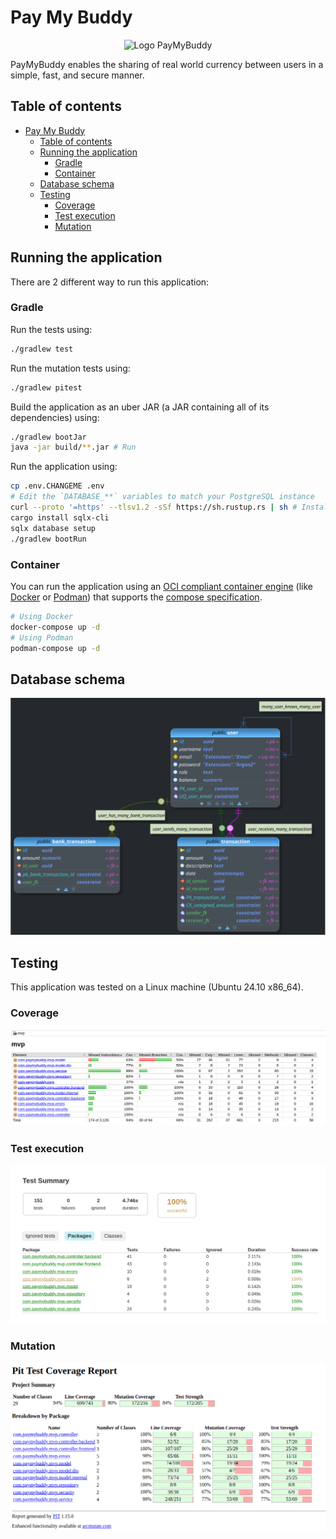# Pay My Buddy

<div align="center">
    <img src="./assets/logo.svg" alt="Logo PayMyBuddy" width="10%">
</div>

PayMyBuddy enables the sharing of real world currency between users in a simple, fast, and secure manner.

## Table of contents

- [Pay My Buddy](#pay-my-buddy)
  - [Table of contents](#table-of-contents)
  - [Running the application](#running-the-application)
    - [Gradle](#gradle)
    - [Container](#container)
  - [Database schema](#database-schema)
  - [Testing](#testing)
    - [Coverage](#coverage)
    - [Test execution](#test-execution)
    - [Mutation](#mutation)

## Running the application

There are 2 different way to run this application:

### Gradle

Run the tests using:

```sh
./gradlew test
```

Run the mutation tests using:

```sh
./gradlew pitest
```

Build the application as an uber JAR (a JAR containing all of its dependencies) using:

```sh
./gradlew bootJar
java -jar build/**.jar # Run
```

Run the application using:

```sh
cp .env.CHANGEME .env
# Edit the `DATABASE_**` variables to match your PostgreSQL instance
curl --proto '=https' --tlsv1.2 -sSf https://sh.rustup.rs | sh # Install Rust, used to install the migration tool
cargo install sqlx-cli
sqlx database setup
./gradlew bootRun
```

### Container

You can run the application using an [OCI compliant container engine](https://en.wikipedia.org/wiki/Open_Container_Initiative) (like [Docker](https://www.docker.com/) or [Podman](https://podman.io/)) that supports the [compose specification](https://compose-spec.io/).

```sh
# Using Docker
docker-compose up -d
# Using Podman
podman-compose up -d
```

## Database schema

![Schema](./assets/db_physical_schema.svg)

## Testing

This application was tested on a Linux machine (Ubuntu 24.10 x86_64).

### Coverage

![Jacoco coverage](./assets/coverage.png)

### Test execution

![Surefire](./assets/surefire.png)

### Mutation

![PIT test](./assets/mutation.png)
